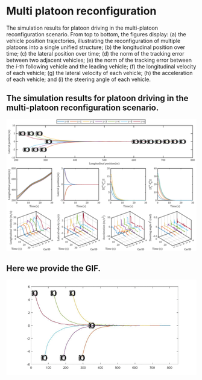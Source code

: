# Multi platoon reconfiguration
The simulation results for platoon driving in the multi-platoon reconfiguration scenario. From top to bottom, the figures display: (a) the vehicle position trajectories, illustrating the reconfiguration of multiple platoons into a single unified structure; (b) the longitudinal position over time; (c) the lateral position over time; (d) the norm of the tracking error between two adjacent vehicles; (e) the norm of the tracking error between the $i$-th following vehicle and the leading vehicle; (f) the longitudinal velocity of each vehicle; (g) the lateral velocity of each vehicle; (h) the acceleration of each vehicle; and (i) the steering angle of each vehicle.

## The simulation results for platoon driving in the multi-platoon reconfiguration scenario.

![The simulation results for platoon driving in the multi-platoon reconfiguration scenario.](https://github.com/Keane14/multi-platoon-reconfiguration/blob/main/Experiment5_All_new.png)

## Here we provide the GIF.

<img src="https://github.com/Keane14/multi-platoon-reconfiguration/blob/main/out.gif" width="1000" />
